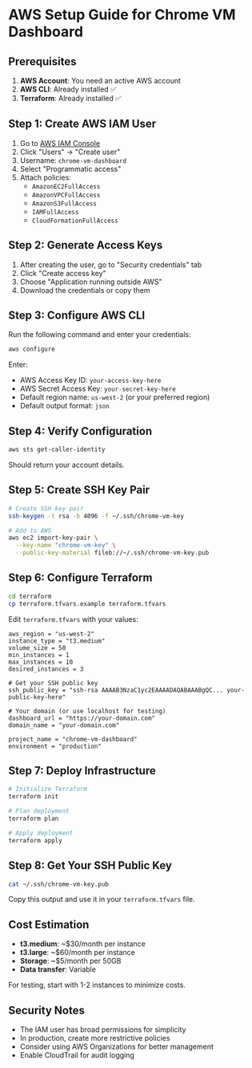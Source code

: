 # AWS Setup Guide for Chrome VM Dashboard

## Prerequisites

1. **AWS Account**: You need an active AWS account
2. **AWS CLI**: Already installed ✅
3. **Terraform**: Already installed ✅

## Step 1: Create AWS IAM User

1. Go to [AWS IAM Console](https://console.aws.amazon.com/iam/)
2. Click "Users" → "Create user"
3. Username: `chrome-vm-dashboard`
4. Select "Programmatic access"
5. Attach policies:
   - `AmazonEC2FullAccess`
   - `AmazonVPCFullAccess`
   - `AmazonS3FullAccess`
   - `IAMFullAccess`
   - `CloudFormationFullAccess`

## Step 2: Generate Access Keys

1. After creating the user, go to "Security credentials" tab
2. Click "Create access key"
3. Choose "Application running outside AWS"
4. Download the credentials or copy them

## Step 3: Configure AWS CLI

Run the following command and enter your credentials:

```bash
aws configure
```

Enter:
- AWS Access Key ID: `your-access-key-here`
- AWS Secret Access Key: `your-secret-key-here`
- Default region name: `us-west-2` (or your preferred region)
- Default output format: `json`

## Step 4: Verify Configuration

```bash
aws sts get-caller-identity
```

Should return your account details.

## Step 5: Create SSH Key Pair

```bash
# Create SSH key pair
ssh-keygen -t rsa -b 4096 -f ~/.ssh/chrome-vm-key

# Add to AWS
aws ec2 import-key-pair \
  --key-name "chrome-vm-key" \
  --public-key-material fileb://~/.ssh/chrome-vm-key.pub
```

## Step 6: Configure Terraform

```bash
cd terraform
cp terraform.tfvars.example terraform.tfvars
```

Edit `terraform.tfvars` with your values:

```hcl
aws_region = "us-west-2"
instance_type = "t3.medium"
volume_size = 50
min_instances = 1
max_instances = 10
desired_instances = 3

# Get your SSH public key
ssh_public_key = "ssh-rsa AAAAB3NzaC1yc2EAAAADAQABAAABgQC... your-public-key-here"

# Your domain (or use localhost for testing)
dashboard_url = "https://your-domain.com"
domain_name = "your-domain.com"

project_name = "chrome-vm-dashboard"
environment = "production"
```

## Step 7: Deploy Infrastructure

```bash
# Initialize Terraform
terraform init

# Plan deployment
terraform plan

# Apply deployment
terraform apply
```

## Step 8: Get Your SSH Public Key

```bash
cat ~/.ssh/chrome-vm-key.pub
```

Copy this output and use it in your `terraform.tfvars` file.

## Cost Estimation

- **t3.medium**: ~$30/month per instance
- **t3.large**: ~$60/month per instance
- **Storage**: ~$5/month per 50GB
- **Data transfer**: Variable

For testing, start with 1-2 instances to minimize costs.

## Security Notes

- The IAM user has broad permissions for simplicity
- In production, create more restrictive policies
- Consider using AWS Organizations for better management
- Enable CloudTrail for audit logging
